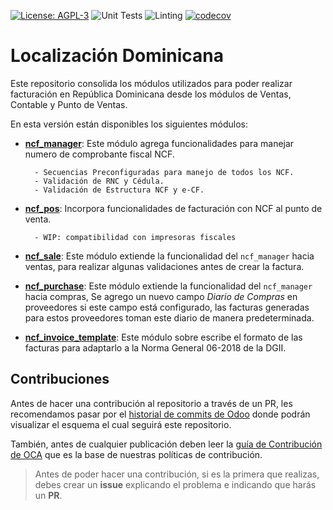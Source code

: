[![License: AGPL-3](https://img.shields.io/badge/licence-LGPL--3-blue.svg)](https://www.gnu.org/licenses/lgpl-3.0.html)
![Unit Tests](https://github.com/odoo-dominicana/l10n-dominicana/workflows/Unit%20Tests/badge.svg)
![Linting](https://github.com/odoo-dominicana/l10n-dominicana/workflows/Linting/badge.svg)
[![codecov](https://codecov.io/gh/odoo-dominicana/l10n-dominicana/branch/11.0/graph/badge.svg)](https://codecov.io/gh/odoo-dominicana/l10n-dominicana)

# Localización Dominicana

Este repositorio consolida los módulos utilizados para poder realizar facturación en República Dominicana desde los módulos de Ventas, Contable y Punto de Ventas.

En esta versión están disponibles los siguientes módulos:

- [**ncf_manager**](https://github.com/dixgrake/l10n-dominicana/blob/11.0/docs/ncf_manager.rst): Este módulo agrega funcionalidades para manejar numero de comprobante fiscal NCF.

        - Secuencias Preconfiguradas para manejo de todos los NCF.
        - Validación de RNC y Cédula.
        - Validación de Estructura NCF y e-CF.

- [**ncf_pos**](https://github.com/dixgrake/l10n-dominicana/blob/11.0/docs/ncf_pos.rst): Incorpora funcionalidades de facturación con NCF al punto de venta.
      
        - WIP: compatibilidad con impresoras fiscales
  
- [**ncf_sale**](https://github.com/dixgrake/l10n-dominicana/blob/11.0/docs/ncf_sale.rst): Este módulo extiende la funcionalidad del ``ncf_manager`` hacia ventas, para realizar algunas validaciones antes de crear la factura. 

- [**ncf_purchase**](https://github.com/dixgrake/l10n-dominicana/blob/11.0/docs/ncf_purchase.rst): Este módulo extiende la funcionalidad del ``ncf_manager`` hacia compras, Se agrego un nuevo campo *Diario de Compras* en proveedores si este campo está configurado, las facturas generadas para estos proveedores toman este diario de manera predeterminada.
          
- [**ncf_invoice_template**](https://github.com/dixgrake/l10n-dominicana/blob/11.0/docs/ncf_invoice_template.rst): Este módulo sobre escribe el formato de las facturas para adaptarlo a la Norma General 06-2018 de la DGII.


## Contribuciones

Antes de hacer una contribución al repositorio a través de un PR, les recomendamos pasar por el [historial de commits de Odoo](https://github.com/odoo/odoo/commits/11.0) donde podrán visualizar el esquema el cual seguirá este repositorio.

También, antes de cualquier publicación deben leer la [guía de Contribución de OCA](https://github.com/OCA/odoo-community.org/blob/master/website/Contribution/CONTRIBUTING.rst) que es la base de nuestras políticas de contribución.

> Antes de poder hacer una contribución, si es la primera que realizas, debes crear un **issue** explicando el problema e indicando que harás un **PR**.
